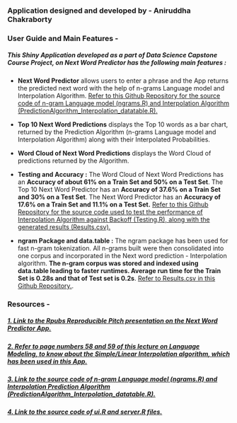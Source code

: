 ### Application designed and developed by - Aniruddha Chakraborty

### User Guide and Main Features -

##### This Shiny Application developed as a part of Data Science Capstone Course Project, on Next Word Predictor has the following main features : 

- **Next Word Predictor** allows users to enter a phrase and the App returns the predicted next word with the help of n-grams Language model and Interpolation Algorithm. [Refer to this Github Repository for the source code of n-gram Language model (ngrams.R) and Interpolation Algorithm (PredictionAlgorithm_Interpolation_datatable.R).](https://github.com/AniruddhaChakraborty/Data-Science-Capstone-Course-Project/Next_Word_Predictor) 

- **Top 10 Next Word Predictions** displays the Top 10 words as a bar chart, returned by the Prediction Algorithm (n-grams Language model and Interpolation Algorithm) along with their Interpolated Probabilities.

- **Word Cloud of Next Word Predictions** displays the Word Cloud of predictions returned by the Algorithm. 

- **Testing and Accuracy :** The Word Cloud of Next Word Predictions has an **Accuracy of about 61% on a Train Set and 50% on a Test Set**. The Top 10 Next Word Predictor has an **Accuracy of 37.6% on a Train Set and 30% on a Test Set**. The Next Word Predictor has an **Accuracy of 17.6% on a Train Set and 11.1% on a Test Set.** [Refer to this Github Repository for the source code used to test the performance of Interpolation Algorithm against Backoff (Testing.R), along with the generated results (Results.csv).](https://github.com/AniruddhaChakraborty/Data-Science-Capstone-Course-Project/Next_Word_Predictor)

- **ngram Package and data.table :** The ngram package has been used for fast n-gram tokenization. All n-grams built were then consolidated into one corpus and incorporated in the Next word prediction - Interpolation algorithm. **The n-gram corpus was stored and indexed using data.table leading to faster runtimes. Average run time for the Train Set is 0.28s and that of Test set is 0.2s**. [Refer to Results.csv in this Github Repository.](https://github.com/AniruddhaChakraborty/Data-Science-Capstone-Course-Project). 

### Resources -

##### [1. Link to the Rpubs Reproducible Pitch presentation on the Next Word Predictor App.](http://rpubs.com/AniruddhaChakraborty/301935)

##### [2. Refer to page numbers 58 and 59 of this lecture on **Language Modeling**, to know about the **Simple/Linear Interpolation algorithm**, which has been used in this App.](https://web.stanford.edu/class/cs124/lec/languagemodeling.pdf)

##### [3. Link to the source code of n-gram Language model (ngrams.R) and Interpolation Prediction Algorithm (PredictionAlgorithm_Interpolation_datatable.R).](https://github.com/AniruddhaChakraborty/Data-Science-Capstone-Course-Project/Next_Word_Predictor)

##### [4. Link to the source code of ui.R and server.R files.](https://github.com/AniruddhaChakraborty/Data-Science-Capstone-Course-Project/Shiny_App-Next_Word_Predictor)






